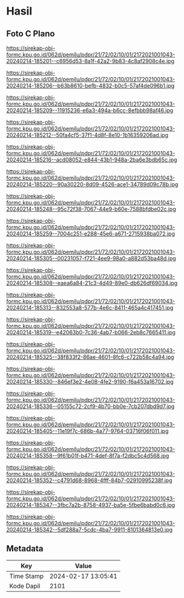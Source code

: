 # Hasil

## Foto C Plano

https://sirekap-obj-formc.kpu.go.id/062d/pemilu/pdpr/21/72/02/10/01/2172021001043-20240214-185201--c6956d53-8a1f-42a2-9b83-4c8af2908c4e.jpg

https://sirekap-obj-formc.kpu.go.id/062d/pemilu/pdpr/21/72/02/10/01/2172021001043-20240214-185206--b63b8610-befb-4832-b0c5-57af4de096b1.jpg

https://sirekap-obj-formc.kpu.go.id/062d/pemilu/pdpr/21/72/02/10/01/2172021001043-20240214-185209--11915236-e6a3-494a-b6cc-8efbbb98af46.jpg

https://sirekap-obj-formc.kpu.go.id/062d/pemilu/pdpr/21/72/02/10/01/2172021001043-20240214-185212--50fa4cf5-37f1-4d8f-8e10-1b16359206ad.jpg

https://sirekap-obj-formc.kpu.go.id/062d/pemilu/pdpr/21/72/02/10/01/2172021001043-20240214-185216--acd08052-e844-43b1-948a-2ba6e3bdb65c.jpg

https://sirekap-obj-formc.kpu.go.id/062d/pemilu/pdpr/21/72/02/10/01/2172021001043-20240214-185220--90a30220-8d09-4526-ace1-34789d09c78b.jpg

https://sirekap-obj-formc.kpu.go.id/062d/pemilu/pdpr/21/72/02/10/01/2172021001043-20240214-185248--95c72f38-7067-44e9-b60e-7588bfdbe02c.jpg

https://sirekap-obj-formc.kpu.go.id/062d/pemilu/pdpr/21/72/02/10/01/2172021001043-20240214-185259--7004c251-e288-45e6-a671-2715938ba072.jpg

https://sirekap-obj-formc.kpu.go.id/062d/pemilu/pdpr/21/72/02/10/01/2172021001043-20240214-185305--00231057-f721-4ee9-98a0-a882d53ba48d.jpg

https://sirekap-obj-formc.kpu.go.id/062d/pemilu/pdpr/21/72/02/10/01/2172021001043-20240214-185308--eaea6a84-21c3-4d49-89e0-db626df69034.jpg

https://sirekap-obj-formc.kpu.go.id/062d/pemilu/pdpr/21/72/02/10/01/2172021001043-20240214-185313--832553a8-577b-4e6c-8411-465a4c417451.jpg

https://sirekap-obj-formc.kpu.go.id/062d/pemilu/pdpr/21/72/02/10/01/2172021001043-20240214-185319--e42063b0-7c36-4ab7-b066-2eb8c7665411.jpg

https://sirekap-obj-formc.kpu.go.id/062d/pemilu/pdpr/21/72/02/10/01/2172021001043-20240214-185325--38f833f2-86ae-4601-8fc6-c722b58c4a94.jpg

https://sirekap-obj-formc.kpu.go.id/062d/pemilu/pdpr/21/72/02/10/01/2172021001043-20240214-185330--846ef3e2-4e08-4fe2-9190-f6a453a16702.jpg

https://sirekap-obj-formc.kpu.go.id/062d/pemilu/pdpr/21/72/02/10/01/2172021001043-20240214-185336--05155c72-2cf9-4b70-bb0e-7cb207dbd9d7.jpg

https://sirekap-obj-formc.kpu.go.id/062d/pemilu/pdpr/21/72/02/10/01/2172021001043-20240214-185405--11e19f7c-686b-4a77-9764-03716f06f011.jpg

https://sirekap-obj-formc.kpu.go.id/062d/pemilu/pdpr/21/72/02/10/01/2172021001043-20240214-185358--9f61b01f-b471-4def-8f7a-f2dbc5c4d568.jpg

https://sirekap-obj-formc.kpu.go.id/062d/pemilu/pdpr/21/72/02/10/01/2172021001043-20240214-185352--c4791d68-8968-4fff-84b7-02910995238f.jpg

https://sirekap-obj-formc.kpu.go.id/062d/pemilu/pdpr/21/72/02/10/01/2172021001043-20240214-185347--3fbc7a2b-8758-4937-ba5e-5fbe6babd0c6.jpg

https://sirekap-obj-formc.kpu.go.id/062d/pemilu/pdpr/21/72/02/10/01/2172021001043-20240214-185342--5df288a7-5cdc-4ba7-9911-8101364813e0.jpg


## Metadata

| Key        | Value               |
| ---------- | ------------------- |
| Time Stamp | 2024-02-17 13:05:41 |
| Kode Dapil | 2101                |



